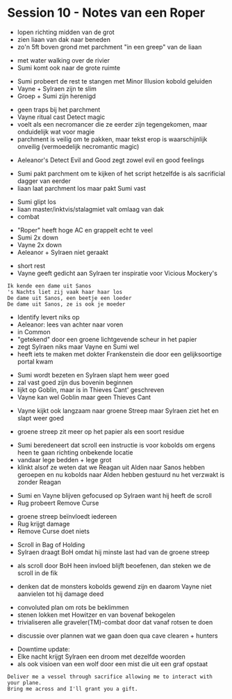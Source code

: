 # Session 10 - Notes van een Roper

- lopen richting midden van de grot
- zien liaan van dak naar beneden
- zo'n 5ft boven grond met parchment "in een greep" van de liaan

+ met water walking over de rivier
+ Sumi komt ook naar de grote ruimte

- Sumi probeert de rest te stangen met Minor Illusion kobold geluiden
- Vayne + Sylraen zijn te slim
- Groep + Sumi zijn herenigd

+ geen traps bij het parchment
+ Vayne ritual cast Detect magic
+ voelt als een necromancer die ze eerder zijn tegengekomen, maar onduidelijk wat voor magie
+ parchment is veilig om te pakken, maar tekst erop is waarschijnlijk onveilig (vermoedelijk necromantic magic)

- Aeleanor's Detect Evil and Good zegt zowel evil en good feelings

+ Sumi pakt parchment om te kijken of het script hetzelfde is als sacrificial dagger van eerder
+ liaan laat parchment los maar pakt Sumi vast

- Sumi glipt los
- liaan master/inktvis/stalagmiet valt omlaag van dak
- combat

+ "Roper" heeft hoge AC en grappelt echt te veel
+ Sumi 2x down
+ Vayne 2x down
+ Aeleanor + Sylraen niet geraakt

- short rest
- Vayne geeft gedicht aan Sylraen ter inspiratie voor Vicious Mockery's

```
Ik kende een dame uit Sanos
's Nachts liet zij vaak haar haar los
De dame uit Sanos, een beetje een loeder
De dame uit Sanos, ze is ook je moeder
```

- Identify levert niks op
- Aeleanor: lees van achter naar voren
- in Common
- "getekend" door een groene lichtgevende scheur in het papier
- zegt Sylraen niks maar Vayne en Sumi wel
- heeft iets te maken met dokter Frankenstein die door een gelijksoortige portal kwam

+ Sumi wordt bezeten en Sylraen slapt hem weer goed
+ zal vast goed zijn dus bovenin beginnen
+ lijkt op Goblin, maar is in Thieves Cant' geschreven
+ Vayne kan wel Goblin maar geen Thieves Cant

- Vayne kijkt ook langzaam naar groene Streep maar Sylraen ziet het en slapt weer goed

+ groene streep zit meer op het papier als een soort residue

- Sumi beredeneert dat scroll een instructie is voor kobolds om ergens heen te gaan richting onbekende locatie
- vandaar lege bedden + lege grot
- klinkt alsof ze weten dat we Reagan uit Alden naar Sanos hebben geroepen en nu kobolds naar Alden hebben gestuurd nu het verzwakt is zonder Reagan

+ Sumi en Vayne blijven gefocused op Sylraen want hij heeft de scroll
+ Rug probeert Remove Curse

- groene streep beïnvloedt iedereen
- Rug krijgt damage
- Remove Curse doet niets

+ Scroll in Bag of Holding
+ Sylraen draagt BoH omdat hij minste last had van de groene streep

- als scroll door BoH heen invloed blijft beoefenen, dan steken we de scroll in de fik

+ denken dat de monsters kobolds gewend zijn en daarom Vayne niet aanvielen tot hij damage deed

- convoluted plan om rots be beklimmen
- stenen lokken met Howitzer en van bovenaf bekogelen
- trivialiseren alle graveler(TM)-combat door dat vanaf rotsen te doen

+ discussie over plannen wat we gaan doen qua cave clearen + hunters

- Downtime update:
- Elke nacht krijgt Sylraen een droom met dezelfde woorden
- als ook visioen van een wolf door een mist die uit een graf opstaat

```
Deliver me a vessel through sacrifice allowing me to interact with your plane. 
Bring me across and I'll grant you a gift.
```
